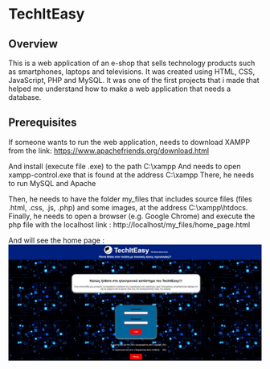 # TechItEasy

## Overview

This is a web application of an e-shop that sells technology products such as smartphones, laptops and televisions. It was created using HTML, CSS, JavaScript, PHP and MySQL. It was one of the first projects that i made that helped me understand how to make a web application that needs a database.

## Prerequisites

If someone wants to run the web application, needs to download XAMPP from the link: 
https://www.apachefriends.org/download.html

And install (execute file .exe) to the path C:\xampp
And needs to open xampp-control.exe that is found at the address C:\xampp
There, he needs to run MySQL and Apache

Then, he needs to have the folder my_files that includes source files (files .html, .css, .js, .php) and some images, at the address C:\xampp\htdocs.
Finally, he needs to open a browser (e.g. Google Chrome) and execute the php file with the localhost link : http://localhost/my_files/home_page.html

And will see the home page :
![Home page](images/home_page.png?raw=true "Home page")
